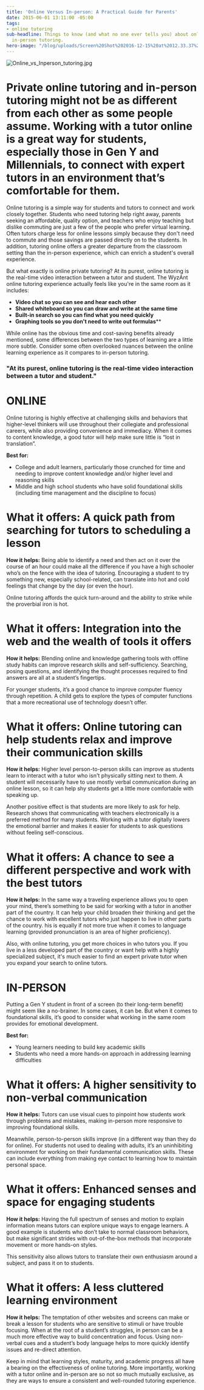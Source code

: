```yaml
---
title: 'Online Versus In-person: A Practical Guide for Parents'
date: 2015-06-01 13:11:00 -05:00
tags:
- online tutoring
sub-headline: Things to know (and what no one ever tells you) about online versus
  in-person tutoring.
hero-image: "/blog/uploads/Screen%20Shot%202016-12-15%20at%2012.33.37%20PM%20(1).png"
---
```


![Online_vs_Inperson_tutoring.jpg](/blog/uploads/Online_vs_Inperson_tutoring.jpg)

# Private online tutoring and in-person tutoring might not be as different from each other as some people assume. Working with a tutor online is a great way for students, especially those in Gen Y and Millennials, to connect with expert tutors in an environment that’s comfortable for them.

Online tutoring is a simple way for students and tutors to connect and work closely together. Students who need tutoring help right away, parents seeking an affordable, quality option, and teachers who enjoy teaching but dislike commuting are just a few of the people who prefer virtual learning. Often tutors charge less for online lessons simply because they don't need to commute and those savings are passed directly on to the students. In addition, tutoring online offers a greater departure from the classroom setting than the in-person experience, which can enrich a student's overall experience.

But what exactly is online private tutoring? At its purest, online tutoring is the real-time video interaction between a tutor and student. The WyzAnt online tutoring experience actually feels like you're in the same room as it includes:

* **Video chat so you can see and hear each other**
* **Shared whiteboard so you can draw and write at the same time**
* **Built-in search so you can find what you need quickly**
* **Graphing tools so you don't need to write out formulas****

While online has the obvious time and cost-saving benefits already mentioned, some differences between the two types of learning are a little more subtle. Consider some often overlooked nuances between the online learning experience as it compares to in-person tutoring.

### "At its purest, online tutoring is the real-time video interaction between a tutor and student."

# **ONLINE**

Online tutoring is highly effective at challenging skills and behaviors that higher-level thinkers will use throughout their collegiate and professional careers, while also providing convenience and immediacy. When it comes to content knowledge, a good tutor will help make sure little is “lost in translation”.

**Best for:**
* College and adult learners, particularly those crunched for time and needing to improve content knowledge and/or higher level and reasoning skills
* Middle and high school students who have solid foundational skills (including time management and the discipline to focus)

# What it offers: A quick path from searching for tutors to scheduling a lesson

**How it helps:** Being able to identify a need and then act on it over the course of an hour could make all the difference if you have a high schooler who’s on the fence with the idea of tutoring. Encouraging a student to try something new, especially school-related, can translate into hot and cold feelings that change by the day (or even the hour).

Online tutoring affords the quick turn-around and the ability to strike while the proverbial iron is hot.

# What it offers: Integration into the web and the wealth of tools it offers

**How it helps:** Blending online and knowledge gathering tools with offline study habits can improve research skills and self-sufficiency. Searching, posing questions, and identifying the thought processes required to find answers are all at a student’s fingertips.

For younger students, it’s a good chance to improve computer fluency through repetition. A child gets to explore the types of computer functions that a more recreational use of technology doesn’t offer.

# What it offers: Online tutoring can help students relax and improve their communication skills

**How it helps:** Higher level person-to-person skills can improve as students learn to interact with a tutor who isn't physically sitting next to them. A student will necessarily have to use mostly verbal communication during an online lesson, so it can help shy students get a little more comfortable with speaking up.

Another positive effect is that students are more likely to ask for help. Research shows that communicating with teachers electronically is a preferred method for many students. Working with a tutor digitally lowers the emotional barrier and makes it easier for students to ask questions without feeling self-conscious.

# What it offers: A chance to see a different perspective and work with the best tutors

**How it helps:** In the same way a traveling experience allows you to open your mind, there’s something to be said for working with a tutor in another part of the country. It can help your child broaden their thinking and get the chance to work with excellent tutors who just happen to live in other parts of the country. his is equally if not more true when it comes to language learning (provided pronunciation is an area of higher proficiency).

Also, with online tutoring, you get more choices in who tutors you. If you live in a less developed part of the country or want help with a highly specialized subject, it's much easier to find an expert private tutor when you expand your search to online tutors.

# **IN-PERSON**

Putting a Gen Y student in front of a screen (to their long-term benefit) might seem like a no-brainer. In some cases, it can be. But when it comes to foundational skills, it’s good to consider what working in the same room provides for emotional development.

**Best for:**
* Young learners needing to build key academic skills
* Students who need a more hands-on approach in addressing learning difficulties

# What it offers: A higher sensitivity to non-verbal communication

**How it helps:** Tutors can use visual cues to pinpoint how students work through problems and mistakes, making in-person more responsive to improving foundational skills.

Meanwhile, person-to-person skills improve (in a different way than they do for online). For students not used to dealing with adults, it’s an uninhibiting environment for working on their fundamental communication skills. These can include everything from making eye contact to learning how to maintain personal space.

# What it offers: Enhanced senses and space for engaging students

**How it helps:** Having the full spectrum of senses and motion to explain information means tutors can explore unique ways to engage learners. A good example is students who don’t take to normal classroom behaviors, but make significant strides with out-of-the-box methods that incorporate movement or more hands-on styles.

This sensitivity also allows tutors to translate their own enthusiasm around a subject, and pass it on to students.

# What it offers: A less cluttered learning environment

**How it helps:** The temptation of other websites and screens can make or break a lesson for students who are sensitive to stimuli or have trouble focusing. When at the root of a student’s struggles, in person can be a much more effective way to build concentration and focus. Using non-verbal cues and a student’s body language helps to more quickly identify issues and re-direct attention.

Keep in mind that learning styles, maturity, and academic progress all have a bearing on the effectiveness of online tutoring. More importantly, working with a tutor online and in-person are so not so much mutually exclusive, as they are ways to ensure a consistent and well-rounded tutoring experience.